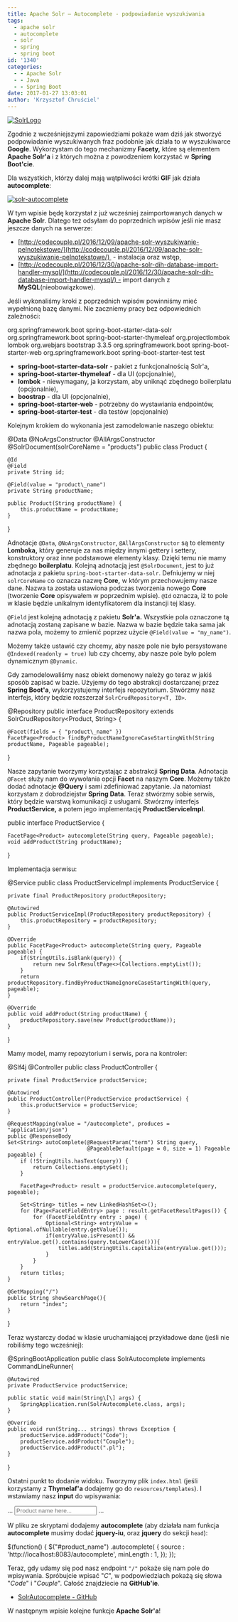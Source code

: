 ```yaml
---
title: Apache Solr – Autocomplete - podpowiadanie wyszukiwania
tags:
  - apache solr
  - autocomplete
  - solr
  - spring
  - spring boot
id: '1340'
categories:
  - - Apache Solr
  - - Java
  - - Spring Boot
date: 2017-01-27 13:03:01
author: 'Krzysztof Chruściel'
---
```


[![SolrLogo](http://codecouple.pl/wp-content/uploads/2016/11/Solr_Logo_on_white-300x152.png)](http://codecouple.pl/wp-content/uploads/2016/11/Solr_Logo_on_white-300x152.png)

Zgodnie z wcześniejszymi zapowiedziami pokaże wam dziś jak stworzyć podpowiadanie wyszukiwanych fraz podobnie jak działa to w wyszukiwarce **Google**. Wykorzystam do tego mechanizmy **Facety,** które są elementem **Apache Solr'a** i z których można z powodzeniem korzystać w **Spring Boot'cie**.
<!-- more -->
Dla wszystkich, którzy dalej mają wątpliwości krótki **GIF** jak działa **autocomplete**:

[![solr-autocomplete](http://codecouple.pl/wp-content/uploads/2017/01/solr-autocomplete.gif)](http://codecouple.pl/wp-content/uploads/2017/01/solr-autocomplete.gif)

W tym wpisie będę korzystał z już wcześniej zaimportowanych danych w **Apache Solr**. Dlatego też odsyłam do poprzednich wpisów jeśli nie masz jeszcze danych na serwerze:

*   [http://codecouple.pl/2016/12/09/apache-solr-wyszukiwanie-pelnotekstowe/](http://codecouple.pl/2016/12/09/apache-solr-wyszukiwanie-pelnotekstowe/)  - instalacja oraz wstęp,
*   [http://codecouple.pl/2016/12/30/apache-solr-dih-database-import-handler-mysql/](http://codecouple.pl/2016/12/30/apache-solr-dih-database-import-handler-mysql/) - import danych z **MySQL**(nieobowiązkowe).

Jeśli wykonaliśmy kroki z poprzednich wpisów powinniśmy mieć wypełnioną bazę danymi. Nie zaczniemy pracy bez odpowiednich zależności:

<dependencies>
    <dependency>
        <groupId>org.springframework.boot</groupId>
        <artifactId>spring-boot-starter-data-solr</artifactId>
    </dependency>
    <dependency>
        <groupId>org.springframework.boot</groupId>
        <artifactId>spring-boot-starter-thymeleaf</artifactId>
    </dependency>
    <dependency>
        <groupId>org.projectlombok</groupId>
        <artifactId>lombok</artifactId>
    </dependency>
    <dependency>
        <groupId>org.webjars</groupId>
        <artifactId>bootstrap</artifactId>
        <version>3.3.5</version>
    </dependency>
    <dependency>
        <groupId>org.springframework.boot</groupId>
        <artifactId>spring-boot-starter-web</artifactId>
    </dependency>
    <dependency>
        <groupId>org.springframework.boot</groupId>
        <artifactId>spring-boot-starter-test</artifactId>
        <scope>test</scope>
    </dependency>
</dependencies>

*   **spring-boot-starter-data-solr** - pakiet z funkcjonalnością Solr'a,
*   **spring-boot-starter-thymeleaf** - dla UI (opcjonalnie),
*   **lombok** - niewymagany, ja korzystam, aby uniknąć zbędnego boilerplatu (opcjonalnie),
*   **boostrap** - dla UI (opcjonalnie),
*   **spring-boot-starter-web** - potrzebny do wystawiania endpointów,
*   **spring-boot-starter-test** - dla testów (opcjonalnie)

Kolejnym krokiem do wykonania jest zamodelowanie naszego obiektu:

@Data
@NoArgsConstructor
@AllArgsConstructor
@SolrDocument(solrCoreName = "products")
public class Product {

    @Id
    @Field
    private String id;

    @Field(value = "product\_name")
    private String productName;

    public Product(String productName) {
        this.productName = productName;
    }
}

Adnotacje `@Data`, `@NoArgsConstructor`, `@AllArgsConstructor` są to elementy **Lomboka,** który generuje za nas między innymi gettery i settery, konstruktory oraz inne podstawowe elementy klasy. Dzięki temu nie mamy zbędnego **boilerplatu**. Kolejną adnotacją jest `@SolrDocument`, jest to już adnotacja z pakietu `spring-boot-starter-data-solr`. Defniujemy w niej `solrCoreName` co oznacza nazwę **Core,** w którym przechowujemy nasze dane. Nazwa ta została ustawiona podczas tworzenia nowego **Core** (tworzenie **Core** opisywałem w poprzednim wpisie). `@Id` oznacza, iż to pole w klasie będzie unikalnym identyfikatorem dla instancji tej klasy.

`@Field` jest kolejną adnotacją z pakietu **Solr'a.** Wszystkie pola oznaczone tą adnotacją zostaną zapisane w bazie. Nazwa w bazie będzie taka sama jak nazwa pola, możemy to zmienić poprzez użycie `@Field(value = "my_name")`.

Możemy także ustawić czy chcemy, aby nasze pole nie było persystowane `@Indexed(readonly = true)` lub czy chcemy, aby nasze pole było polem dynamicznym `@Dynamic`.

Gdy zamodelowaliśmy nasz obiekt domenowy należy go teraz w jakiś sposób zapisać w bazie. Użyjemy do tego abstrakcji dostarczanej przez **Spring Boot'a**, wykorzystujemy interfejs repozytorium. Stwórzmy nasz interfejs, który będzie rozszerzał `SolrCrudRepository<T, ID>`.

@Repository
public interface ProductRepository extends SolrCrudRepository<Product, String> {

    @Facet(fields = { "product\_name" })
    FacetPage<Product> findByProductNameIgnoreCaseStartingWith(String productName, Pageable pageable);

}

Nasze zapytanie tworzymy korzystając z abstrakcji **Spring Data**. Adnotacja `@Facet` służy nam do wywołania opcji **Facet** na naszym **Core**. Możemy także dodać adnotacje **@Query** i sami zdefiniować zapytanie. Ja natomiast korzystam z dobrodziejstw **Spring Data**. Teraz stwórzmy sobie serwis, który będzie warstwą komunikacji z usługami. Stwórzmy interfejs **ProductService,** a potem jego implementację **ProductServiceImpl**.

public interface ProductService {

    FacetPage<Product> autocomplete(String query, Pageable pageable);
    void addProduct(String productName);

}

Implementacja serwisu:

@Service
public class ProductServiceImpl implements ProductService {

    private final ProductRepository productRepository;

    @Autowired
    public ProductServiceImpl(ProductRepository productRepository) {
        this.productRepository = productRepository;
    }

    @Override
    public FacetPage<Product> autocomplete(String query, Pageable pageable) {
        if(StringUtils.isBlank(query)) {
            return new SolrResultPage<>(Collections.emptyList());
        }
        return productRepository.findByProductNameIgnoreCaseStartingWith(query, pageable);
    }

    @Override
    public void addProduct(String productName) {
        productRepository.save(new Product(productName));
    }
}

Mamy model, mamy repozytorium i serwis, pora na kontroler:

@Slf4j
@Controller
public class ProductController {

    private final ProductService productService;

    @Autowired
    public ProductController(ProductService productService) {
        this.productService = productService;
    }

    @RequestMapping(value = "/autocomplete", produces = "application/json")
    public @ResponseBody
    Set<String> autoComplete(@RequestParam("term") String query,
                             @PageableDefault(page = 0, size = 1) Pageable pageable) {
        if (!StringUtils.hasText(query)) {
            return Collections.emptySet();
        }

        FacetPage<Product> result = productService.autocomplete(query, pageable);

        Set<String> titles = new LinkedHashSet<>();
        for (Page<FacetFieldEntry> page : result.getFacetResultPages()) {
            for (FacetFieldEntry entry : page) {
                Optional<String> entryValue = Optional.ofNullable(entry.getValue());
                if(entryValue.isPresent() && entryValue.get().contains(query.toLowerCase())){
                    titles.add(StringUtils.capitalize(entryValue.get()));
                }
            }
        }
        return titles;
    }

    @GetMapping("/")
    public String showSearchPage(){
        return "index";
    }

}

Teraz wystarczy dodać w klasie uruchamiającej przykładowe dane (jeśli nie robiliśmy tego wcześniej):

@SpringBootApplication
public class SolrAutocomplete implements CommandLineRunner{

    @Autowired
    private ProductService productService;

    public static void main(String\[\] args) {
        SpringApplication.run(SolrAutocomplete.class, args);
    }

    @Override
    public void run(String... strings) throws Exception {
        productService.addProduct("Code");
        productService.addProduct("Couple");
        productService.addProduct(".pl");
    }
}

Ostatni punkt to dodanie widoku. Tworzymy plik `index.html` (jeśli korzystamy z **Thymelaf'a** dodajemy go do `resources/templates`). I wstawiamy nasz **input** do wpisywania:

...
<input type="text" id="product\_name" class="form-control" placeholder="Product name here..."/>
...

W pliku ze skryptami dodajemy **autocomplete** (aby działała nam funkcja **autocomplete** musimy dodać **jquery-iu**, oraz **jquery** do sekcji `head`):

$(function() {
    $("#product\_name")
        .autocomplete(
            {
                source : 'http://localhost:8083/autocomplete',
                minLength : 1,
            });
});

Teraz, gdy udamy się pod nasz endpoint `"/"` pokaże się nam pole do wpisywania. Spróbujcie wpisać "_C_", w podpowiedziach pokażą się słowa "_Code_" i "_Couple_". Całość znajdziecie na **GitHub'ie**.

*   [SolrAutocomplete - GitHub](https://github.com/kchrusciel/CodeCouple/tree/master/SolrAutocomplete)

W następnym wpisie kolejne funkcje **Apache Solr'a**!